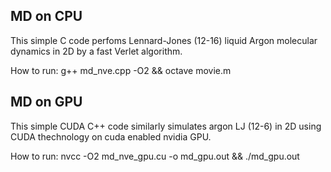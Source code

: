 MD on CPU
---------
This simple C code perfoms Lennard-Jones (12-16) liquid Argon 
molecular dynamics in 2D by a fast Verlet algorithm.

How to run:
g++ md_nve.cpp -O2 && octave movie.m  



MD on GPU
---------
This simple CUDA C++ code similarly simulates argon LJ (12-6) in 2D using 
CUDA thechnology on cuda enabled nvidia GPU.

How to run:
nvcc -O2 md_nve_gpu.cu -o md_gpu.out && ./md_gpu.out
